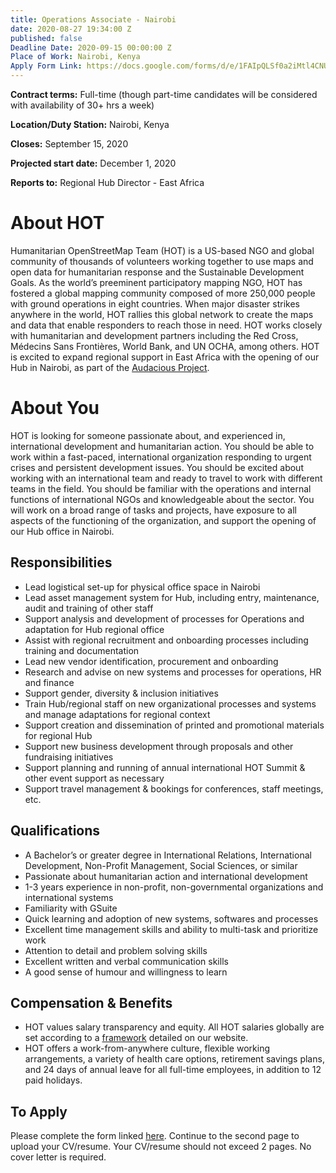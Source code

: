 ```yaml
---
title: Operations Associate - Nairobi
date: 2020-08-27 19:34:00 Z
published: false
Deadline Date: 2020-09-15 00:00:00 Z
Place of Work: Nairobi, Kenya
Apply Form Link: https://docs.google.com/forms/d/e/1FAIpQLSf0a2iMtl4CNUeQ0O5am07Cb-g2ZPgBn3bO9MXJYBfwbSQ58w/viewform?usp=sf_link
---
```


**Contract terms:** Full-time (though part-time candidates will be considered with availability of 30+ hrs a week)

**Location/Duty Station:** Nairobi, Kenya 

**Closes:** September 15, 2020 

**Projected start date:** December 1, 2020

**Reports to:** Regional Hub Director - East Africa

# About HOT
Humanitarian OpenStreetMap Team (HOT) is a US-based NGO and global community of thousands of volunteers working together to use maps and open data for humanitarian response and the Sustainable Development Goals. As the world’s preeminent participatory mapping NGO, HOT has fostered a global mapping community composed of more 250,000 people with ground operations in eight countries. When major disaster strikes anywhere in the world, HOT rallies this global network to create the maps and data that enable responders to reach those in need. HOT works closely with humanitarian and development partners including the Red Cross, Médecins Sans Frontières, World Bank, and UN OCHA, among others. HOT is excited to expand regional support in East Africa with the opening of our Hub in Nairobi, as part of the [Audacious Project](https://audaciousproject.org/ideas/2020/humanitarian-openstreetmap-team). 

# About You
HOT is looking for someone passionate about, and experienced in, international development and humanitarian action. You should be able to work within a fast-paced, international organization responding to urgent crises and persistent development issues. You should be excited about working with an international team and ready to travel to work with different teams in the field. You should be familiar with the operations and internal functions of international NGOs and knowledgeable about the sector. You will work on a broad range of tasks and projects, have exposure to all aspects of the functioning of the organization, and support the opening of our Hub office in Nairobi. 

## Responsibilities 
* Lead logistical set-up for physical office space in Nairobi
* Lead asset management system for Hub, including entry, maintenance, audit and training of other staff
* Support analysis and development of processes for Operations and adaptation for Hub regional office
* Assist with regional recruitment and onboarding processes including training and documentation 
* Lead new vendor identification, procurement and onboarding 
* Research and advise on new systems and processes for operations, HR and finance
* Support gender, diversity & inclusion initiatives 
* Train Hub/regional staff on new organizational processes and systems and manage adaptations for regional context 
* Support creation and dissemination of printed and promotional materials for regional Hub
* Support new business development through proposals and other fundraising initiatives 
* Support planning and running of annual international HOT Summit & other event support as necessary 
* Support travel management & bookings for conferences, staff meetings, etc.

## Qualifications 
* A Bachelor’s or greater degree in International Relations, International Development, Non-Profit Management, Social Sciences, or similar 
* Passionate about humanitarian action and international development 
* 1-3 years experience in non-profit, non-governmental organizations and international systems
* Familiarity with GSuite
* Quick learning and adoption of new systems, softwares and processes
* Excellent time management skills and ability to multi-task and prioritize work
* Attention to detail and problem solving skills
* Excellent written and verbal communication skills
* A good sense of humour and willingness to learn

## Compensation & Benefits
* HOT values salary transparency and equity. All HOT salaries globally are set according to a [framework](https://www.hotosm.org/salaries) detailed on our website.
* HOT offers a work-from-anywhere culture, flexible working arrangements, a variety of health care options, retirement savings plans, and 24 days of annual leave for all full-time employees, in addition to 12 paid holidays. 

## To Apply
Please complete the form linked [here](https://docs.google.com/forms/d/e/1FAIpQLSf0a2iMtl4CNUeQ0O5am07Cb-g2ZPgBn3bO9MXJYBfwbSQ58w/viewform?usp=sf_link). Continue to the second page to upload your CV/resume. Your CV/resume should not exceed 2 pages. No cover letter is required.


